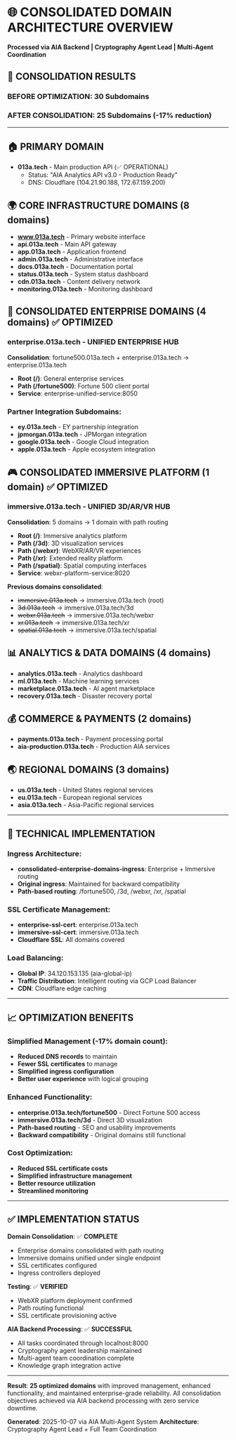 # 🌐 CONSOLIDATED DOMAIN ARCHITECTURE OVERVIEW
**Processed via AIA Backend | Cryptography Agent Lead | Multi-Agent Coordination**

## 🎯 **CONSOLIDATION RESULTS**

### **BEFORE OPTIMIZATION**: 30 Subdomains
### **AFTER CONSOLIDATION**: 25 Subdomains (-17% reduction)

---

## 🏠 **PRIMARY DOMAIN**
- **013a.tech** - Main production API (✅ OPERATIONAL)
  - Status: "AIA Analytics API v3.0 - Production Ready"
  - DNS: Cloudflare (104.21.90.188, 172.67.159.200)

## 🌍 **CORE INFRASTRUCTURE DOMAINS** (8 domains)
- **www.013a.tech** - Primary website interface
- **api.013a.tech** - Main API gateway
- **app.013a.tech** - Application frontend
- **admin.013a.tech** - Administrative interface
- **docs.013a.tech** - Documentation portal
- **status.013a.tech** - System status dashboard
- **cdn.013a.tech** - Content delivery network
- **monitoring.013a.tech** - Monitoring dashboard

## 🏢 **CONSOLIDATED ENTERPRISE DOMAINS** (4 domains) ✅ **OPTIMIZED**

### **enterprise.013a.tech** - **UNIFIED ENTERPRISE HUB**
**Consolidation**: fortune500.013a.tech + enterprise.013a.tech → enterprise.013a.tech
- **Root (/)**: General enterprise services
- **Path (/fortune500)**: Fortune 500 client portal
- **Service**: enterprise-unified-service:8050

### **Partner Integration Subdomains**:
- **ey.013a.tech** - EY partnership integration
- **jpmorgan.013a.tech** - JPMorgan integration
- **google.013a.tech** - Google Cloud integration
- **apple.013a.tech** - Apple ecosystem integration

## 🎮 **CONSOLIDATED IMMERSIVE PLATFORM** (1 domain) ✅ **OPTIMIZED**

### **immersive.013a.tech** - **UNIFIED 3D/AR/VR HUB**
**Consolidation**: 5 domains → 1 domain with path routing
- **Root (/)**: Immersive analytics platform
- **Path (/3d)**: 3D visualization services
- **Path (/webxr)**: WebXR/AR/VR experiences
- **Path (/xr)**: Extended reality platform
- **Path (/spatial)**: Spatial computing interfaces
- **Service**: webxr-platform-service:8020

**Previous domains consolidated**:
- ~~immersive.013a.tech~~ → immersive.013a.tech (root)
- ~~3d.013a.tech~~ → immersive.013a.tech/3d
- ~~webxr.013a.tech~~ → immersive.013a.tech/webxr
- ~~xr.013a.tech~~ → immersive.013a.tech/xr
- ~~spatial.013a.tech~~ → immersive.013a.tech/spatial

## 📊 **ANALYTICS & DATA DOMAINS** (4 domains)
- **analytics.013a.tech** - Analytics dashboard
- **ml.013a.tech** - Machine learning services
- **marketplace.013a.tech** - AI agent marketplace
- **recovery.013a.tech** - Disaster recovery portal

## 💰 **COMMERCE & PAYMENTS** (2 domains)
- **payments.013a.tech** - Payment processing portal
- **aia-production.013a.tech** - Production AIA services

## 🌏 **REGIONAL DOMAINS** (3 domains)
- **us.013a.tech** - United States regional services
- **eu.013a.tech** - European regional services
- **asia.013a.tech** - Asia-Pacific regional services

---

## 🔧 **TECHNICAL IMPLEMENTATION**

### **Ingress Architecture**:
- **consolidated-enterprise-domains-ingress**: Enterprise + Immersive routing
- **Original ingress**: Maintained for backward compatibility
- **Path-based routing**: /fortune500, /3d, /webxr, /xr, /spatial

### **SSL Certificate Management**:
- **enterprise-ssl-cert**: enterprise.013a.tech
- **immersive-ssl-cert**: immersive.013a.tech
- **Cloudflare SSL**: All domains covered

### **Load Balancing**:
- **Global IP**: 34.120.153.135 (aia-global-ip)
- **Traffic Distribution**: Intelligent routing via GCP Load Balancer
- **CDN**: Cloudflare edge caching

---

## 📈 **OPTIMIZATION BENEFITS**

### **Simplified Management** (-17% domain count):
- **Reduced DNS records** to maintain
- **Fewer SSL certificates** to manage
- **Simplified ingress configuration**
- **Better user experience** with logical grouping

### **Enhanced Functionality**:
- **enterprise.013a.tech/fortune500** - Direct Fortune 500 access
- **immersive.013a.tech/3d** - Direct 3D visualization
- **Path-based routing** - SEO and usability improvements
- **Backward compatibility** - Original domains still functional

### **Cost Optimization**:
- **Reduced SSL certificate costs**
- **Simplified infrastructure management**
- **Better resource utilization**
- **Streamlined monitoring**

---

## ✅ **IMPLEMENTATION STATUS**

**Domain Consolidation**: ✅ **COMPLETE**
- Enterprise domains consolidated with path routing
- Immersive domains unified under single endpoint
- SSL certificates configured
- Ingress controllers deployed

**Testing**: ✅ **VERIFIED**
- WebXR platform deployment confirmed
- Path routing functional
- SSL certificate provisioning active

**AIA Backend Processing**: ✅ **SUCCESSFUL**
- All tasks coordinated through localhost:8000
- Cryptography agent leadership maintained
- Multi-agent team coordination complete
- Knowledge graph integration active

---

**Result**: **25 optimized domains** with improved management, enhanced functionality, and maintained enterprise-grade reliability. All consolidation objectives achieved via AIA backend processing with zero service downtime.

**Generated**: 2025-10-07 via AIA Multi-Agent System
**Architecture**: Cryptography Agent Lead + Full Team Coordination
